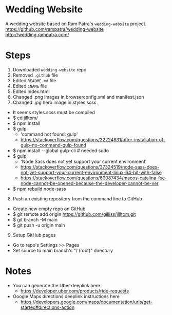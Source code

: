 # Wedding Website

A wedding website based on Ram Patra's `wedding-website` project.
https://github.com/rampatra/wedding-website
http://wedding.rampatra.com/

# Steps
1. Downloaded `wedding-website` repo
2. Removed `.github` file
3. Edited `README.md` file
4. Edited `CNAME` file
5. Edited index.html
6. Changed .png images in browserconfig.xml and manifest.json
7. Changed .jpg hero image in styles.scss
  * It seems styles.scss must be compiled
  * $ cd jilltom/
  * $ npm install
  * $ gulp
    * 'command not found: gulp'
    * https://stackoverflow.com/questions/22224831/after-installation-of-gulp-no-command-gulp-found
  * $ npm install --global gulp-cli # needed sudo
  * $ gulp
    * 'Node Sass does not yet support your current environment'
    * https://stackoverflow.com/questions/37324519/node-sass-does-not-yet-support-your-current-environment-linux-64-bit-with-false
    * https://stackoverflow.com/questions/60087434/macos-catalina-fse-node-cannot-be-opened-because-the-developer-cannot-be-ver
  * $ npm rebuild node-sass
8. Push an existing repository from the command line to GitHub
  * Create new empty repo on GitHub
  * $ git remote add origin https://github.com/gilliss/jilltom.git
  * $ git branch -M main
  * $ git push -u origin main
9. Setup GitHub pages
  * Go to repo's Settings >> Pages
  * Set source to main branch's "/ (root)" directory

# Notes
* You can generate the Uber deeplink here
  * https://developer.uber.com/products/ride-requests
* Google Maps directions deeplink instructions here
  * https://developers.google.com/maps/documentation/urls/get-started#directions-action
